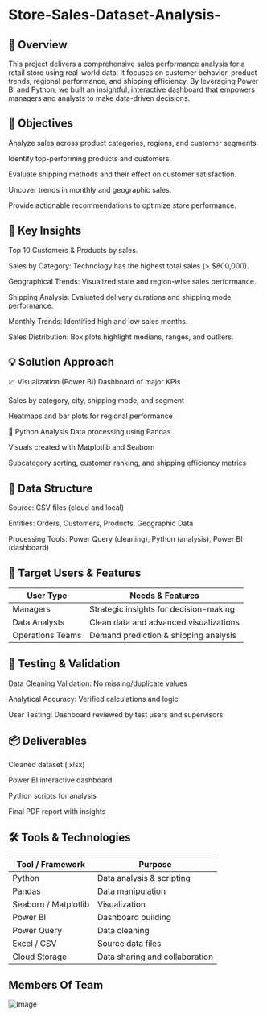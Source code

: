 # Store-Sales-Dataset-Analysis-

## 📌 Overview
This project delivers a comprehensive sales performance analysis for a retail store using real-world data. It focuses on customer behavior, product trends, regional performance, and shipping efficiency. By leveraging Power BI and Python, we built an insightful, interactive dashboard that empowers managers and analysts to make data-driven decisions.

## 🎯 Objectives
Analyze sales across product categories, regions, and customer segments.

Identify top-performing products and customers.

Evaluate shipping methods and their effect on customer satisfaction.

Uncover trends in monthly and geographic sales.

Provide actionable recommendations to optimize store performance.


## 🧠 Key Insights
Top 10 Customers & Products by sales.

Sales by Category: Technology has the highest total sales (> $800,000).

Geographical Trends: Visualized state and region-wise sales performance.

Shipping Analysis: Evaluated delivery durations and shipping mode performance.

Monthly Trends: Identified high and low sales months.

Sales Distribution: Box plots highlight medians, ranges, and outliers.


## 💡 Solution Approach
📈 Visualization (Power BI)
Dashboard of major KPIs

Sales by category, city, shipping mode, and segment

Heatmaps and bar plots for regional performance

🐍 Python Analysis
Data processing using Pandas

Visuals created with Matplotlib and Seaborn

Subcategory sorting, customer ranking, and shipping efficiency metrics


## 🧩 Data Structure
Source: CSV files (cloud and local)

Entities: Orders, Customers, Products, Geographic Data

Processing Tools: Power Query (cleaning), Python (analysis), Power BI (dashboard)

## 👥 Target Users & Features
| User Type        | Needs & Features                       |
| ---------------- | -------------------------------------- |
| Managers         | Strategic insights for decision-making |
| Data Analysts    | Clean data and advanced visualizations |
| Operations Teams | Demand prediction & shipping analysis  |



## 🧪 Testing & Validation
Data Cleaning Validation: No missing/duplicate values

Analytical Accuracy: Verified calculations and logic

User Testing: Dashboard reviewed by test users and supervisors

## 📦 Deliverables
Cleaned dataset (.xlsx)

Power BI interactive dashboard

Python scripts for analysis

Final PDF report with insights


## 🛠 Tools & Technologies

| Tool / Framework     | Purpose                        |
| -------------------- | ------------------------------ |
| Python               | Data analysis & scripting      |
| Pandas               | Data manipulation              |
| Seaborn / Matplotlib | Visualization                  |
| Power BI             | Dashboard building             |
| Power Query          | Data cleaning                  |
| Excel / CSV          | Source data files              |
| Cloud Storage        | Data sharing and collaboration |


## Members Of Team
![Image](https://github.com/user-attachments/assets/c6b172fe-f2f6-47af-b35b-3648f33c8362)



